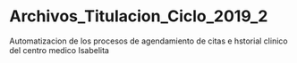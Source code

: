 # Archivos_Titulacion_Ciclo_2019_2
Automatizacion de los procesos de agendamiento de citas e hstorial clinico del centro medico Isabelita
